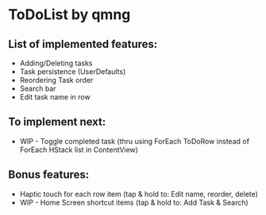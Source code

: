 # ToDoList by qmng

## List of implemented features:
- Adding/Deleting tasks
- Task persistence (UserDefaults)
- Reordering Task order
- Search bar
- Edit task name in row

## To implement next:
- WIP - Toggle completed task (thru using ForEach ToDoRow instead of ForEach HStack list in ContentView)

## Bonus features:
- Haptic touch for each row item (tap & hold to: Edit name, reorder, delete)
- WIP - Home Screen shortcut items (tap & hold to: Add Task & Search)



